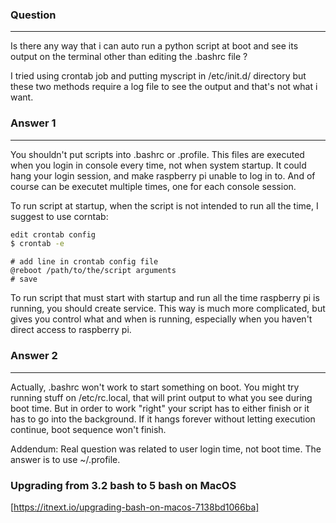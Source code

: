 ### Question
---
Is there any way that i can auto run a python script at boot and see its output on the terminal other than editing the .bashrc file ?

I tried using crontab job and putting myscript in /etc/init.d/ directory but these two methods require a log file to see the output and that's not what i want.

### Answer 1
---
You shouldn't put scripts into .bashrc or .profile. This files are executed when you login in console every time, not when system startup. It could hang your login session, and make raspberry pi unable to log in to. And of course can be executet multiple times, one for each console session.

To run script at startup, when the script is not intended to run all the time, I suggest to use corntab:

```bash
edit crontab config
$ crontab -e
```

```
# add line in crontab config file
@reboot /path/to/the/script arguments
# save
```

To run script that must start with startup and run all the time raspberry pi is running, you should create service. This way is much more complicated, but gives you control what and when is running, especially when you haven't direct access to raspberry pi.


### Answer 2
---
Actually, .bashrc won't work to start something on boot. You might try running stuff on /etc/rc.local, that will print output to what you see during boot time. But in order to work "right" your script has to either finish or it has to go into the background. If it hangs forever without letting execution continue, boot sequence won't finish.

Addendum: Real question was related to user login time, not boot time. The answer is to use ~/.profile.



### Upgrading from 3.2 bash to 5 bash on MacOS 

[https://itnext.io/upgrading-bash-on-macos-7138bd1066ba]
